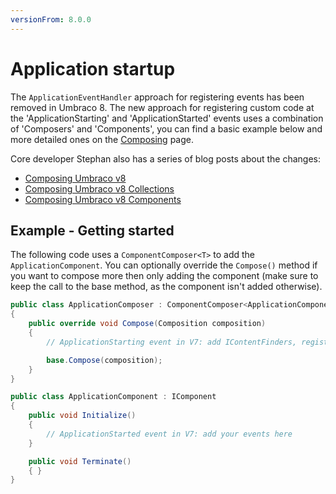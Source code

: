 ```yaml
---
versionFrom: 8.0.0
---
```


# Application startup
The `ApplicationEventHandler` approach for registering events has been removed in Umbraco 8. The new approach for registering custom code at the 'ApplicationStarting' and 'ApplicationStarted' events uses a combination of 'Composers' and 'Components', you can find a basic example below and more detailed ones on the [Composing](../../Implementation/Composing) page.

Core developer Stephan also has a series of blog posts about the changes:
- [Composing Umbraco v8](https://www.zpqrtbnk.net/posts/composing-umbraco-v8/)
- [Composing Umbraco v8 Collections](https://www.zpqrtbnk.net/posts/composing-umbraco-v8-collections/)
- [Composing Umbraco v8 Components](https://www.zpqrtbnk.net/posts/composing-umbraco-v8-components/)

## Example - Getting started
The following code uses a `ComponentComposer<T>` to add the `ApplicationComponent`. You can optionally override the `Compose()` method if you want to compose more then only adding the component (make sure to keep the call to the base method, as the component isn't added otherwise).    

```csharp
public class ApplicationComposer : ComponentComposer<ApplicationComponent>, IUserComposer
{
	public override void Compose(Composition composition)
	{
        // ApplicationStarting event in V7: add IContentFinders, register custom services and more here

		base.Compose(composition);
	}
}

public class ApplicationComponent : IComponent
{
	public void Initialize()
	{
    	// ApplicationStarted event in V7: add your events here
	}

	public void Terminate()
	{ }
}
```
